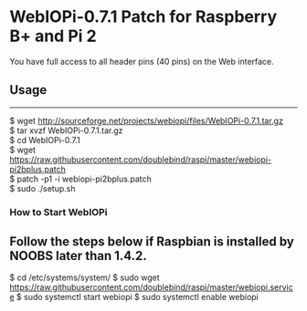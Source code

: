 WebIOPi-0.7.1 Patch for Raspberry B+ and Pi 2
=============================================

You have full access to all header pins (40 pins) on the Web interface.

## Usage
------
$ wget http://sourceforge.net/projects/webiopi/files/WebIOPi-0.7.1.tar.gz  
$ tar xvzf WebIOPi-0.7.1.tar.gz  
$ cd WebIOPi-0.7.1  
$ wget https://raw.githubusercontent.com/doublebind/raspi/master/webiopi-pi2bplus.patch  
$ patch -p1 -i webiopi-pi2bplus.patch  
$ sudo ./setup.sh

### How to Start WebIOPi
Follow the steps below if Raspbian is installed by NOOBS later than 1.4.2.
------
$ cd /etc/systems/system/
$ sudo wget https://raw.githubusercontent.com/doublebind/raspi/master/webiopi.service
$ sudo systemctl start webiopi
$ sudo systemctl enable webiopi

